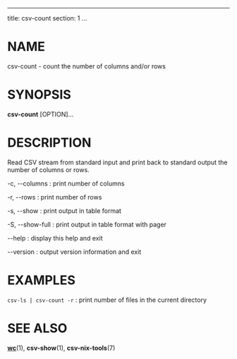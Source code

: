 <!--
SPDX-License-Identifier: BSD-3-Clause
Copyright 2020, Marcin Ślusarz <marcin.slusarz@gmail.com>
-->

---
title: csv-count
section: 1
...

# NAME #

csv-count - count the number of columns and/or rows

# SYNOPSIS #

**csv-count** [OPTION]...

# DESCRIPTION #

Read CSV stream from standard input and print back to standard output
the number of columns or rows.

-c, \--columns
:   print number of columns

-r, \--rows
:   print number of rows

-s, \--show
:   print output in table format

-S, \--show-full
:   print output in table format with pager

\--help
:   display this help and exit

\--version
:   output version information and exit

# EXAMPLES #

`csv-ls | csv-count -r`
:   print number of files in the current directory

# SEE ALSO #

**[wc](http://man7.org/linux/man-pages/man1/wc.1.html)**(1),
**csv-show**(1), **csv-nix-tools**(7)
